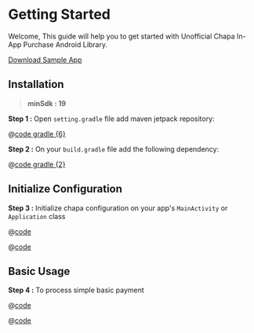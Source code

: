 # Getting Started

Welcome, This guide will help you to get started with Unofficial Chapa In-App Purchase Android Library.

[Download Sample App](https://drive.google.com/file/d/10uex5K9aNCghJCLauvvqqr-UKdcVchmp/view?usp=share_link)

## Installation

> **minSdk : 19**

**Step 1 :** Open ```setting.gradle``` file add maven jetpack repository:

@[code gradle {6}](../code_snippet/other/setting.gradle)

**Step 2 :** On your ```build.gradle``` file add the following dependency:

@[code gradle {2}](../code_snippet/other/build.gradle)

## Initialize Configuration

**Step 3 :** Initialize chapa configuration on your app's ```MainActivity``` or ```Application``` class

<CodeGroup>
<CodeGroupItem title="JAVA">

@[code](../code_snippet/java/intialize.java)

</CodeGroupItem>
<CodeGroupItem title="KOTLIN" active>

@[code](../code_snippet/kotlin/intialize.kt)

</CodeGroupItem>
</CodeGroup>

## Basic Usage

**Step 4 :** To process simple basic payment

<CodeGroup>
<CodeGroupItem title="JAVA">

@[code](../code_snippet/java/basicPayment.java)

</CodeGroupItem>
<CodeGroupItem title="KOTLIN" active>

@[code](../code_snippet/kotlin/basicPayment.kt)

</CodeGroupItem>
</CodeGroup>
